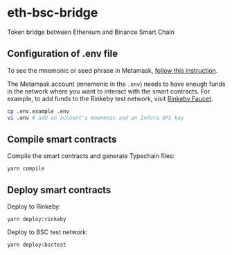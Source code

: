 # eth-bsc-bridge

Token bridge between Ethereum and Binance Smart Chain

## Configuration of .env file

To see the mnemonic or seed phrase in Metamask, [follow this instruction](https://metamask.zendesk.com/hc/en-us/articles/360015290032-How-to-Reveal-Your-Seed-Phrase).

The Metamask account (mnemonic in the `.env`) needs to have enough funds in the network where you want to interact with the smart contracts. For example, to add funds to the Rinkeby test network, visit [Rinkeby Faucet](https://faucet.rinkeby.io/).

```bash
cp .env.example .env
vi .env # add an account's mnemonic and an Infura API key
```

## Compile smart contracts

Compile the smart contracts and generate Typechain files:
```
yarn compile
```

## Deploy smart contracts

Deploy to Rinkeby:
```
yarn deploy:rinkeby
```

Deploy to BSC test network:
```
yarn deploy:bsctest
```
